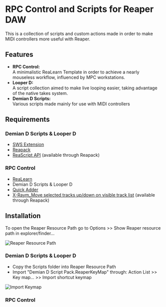 # RPC Control and Scripts for Reaper DAW
This is a collection of scripts and custom actions made in order to make MIDI controllers more useful with Reaper.  

## Features
* **RPC Control:**  
  A minimalistic ReaLearn Template in order to achieve a nearly mouseless workflow, influenced by MPC workstations.  
* **Looper D:**  
  A script collection aimed to make live looping easier, taking advantage of the native takes system.
* **Demian D Scripts:**  
  Various scripts made mainly for use with MIDI controllers
  
## Requirements
### Demian D Scripts & Looper D
* [SWS Extension](https://www.sws-extension.org/)
* [Reapack](https://reapack.com/)
* [ReaScript API](https://forum.cockos.com/showthread.php?t=212174) (available through Reapack)

### RPC Control
* [ReaLearn](https://www.helgoboss.org/projects/realearn/)
* Demian D Scripts & Looper D
* [Quick Adder](https://forum.cockos.com/showthread.php?t=232928)
* [X-Raym_Move selected tracks up/down on visible track list](https://forum.cockos.com/showthread.php?t=178071) (available through Reapack)

## Installation
To open the Reaper Resource Path go to Options >> Show Reaper resource path in explorer/finder...  

![Reaper Resource Path](https://user-images.githubusercontent.com/113860974/191146302-e6bc7f96-15f2-4317-b8bf-177025e5368c.jpg)

### Demian D Scripts & Looper D
* Copy the Scripts folder into Reaper Resource Path
* Import "Demian D Script Pack.ReaperKeyMap" through: Action List >> Key map... >> Import shortcut keymap  

![Import Keymap](https://user-images.githubusercontent.com/113860974/191146345-0d6454f5-3a74-41f0-927d-9cdbc70c0bfb.jpg)

### RPC Control





